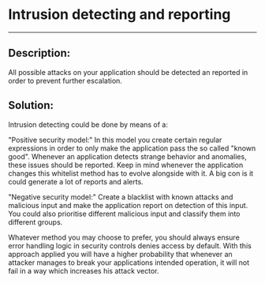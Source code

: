 # Intrusion detecting and reporting
-------

## Description:

All possible attacks on your application should be detected an reported in order to
prevent further escalation.


## Solution:

Intrusion detecting could be done by means of a:

"Positive security model:"
In this model you create certain regular expressions in order to only make the application
pass the so called "known good".
Whenever an application detects strange behavior and anomalies,
these issues should be reported. Keep in mind whenever the application changes this
whitelist method has to evolve alongside with it. A big con is it could generate a lot
of reports and alerts.


"Negative security model:"
Create a blacklist with known attacks and malicious input and make the application report
on detection of this input. You could also prioritise different malicious input and
classify them into different groups.

Whatever method you may choose to prefer, you should always ensure error handling logic in
security controls denies access by default. With this approach applied you will have a
higher probability that whenever an attacker manages to break your applications intended
operation, it will not fail in a way which increases his attack vector.
